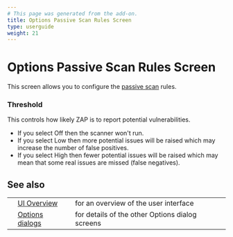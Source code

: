 ```yaml
---
# This page was generated from the add-on.
title: Options Passive Scan Rules Screen
type: userguide
weight: 21
---
```


# Options Passive Scan Rules Screen


This screen allows you to configure the [passive scan](/docs/desktop/start/features/pscan/) rules.  

### Threshold

This controls how likely ZAP is to report potential vulnerabilities.  

* If you select Off then the scanner won't run.
* If you select Low then more potential issues will be raised which may increase the number of false positives.
* If you select High then fewer potential issues will be raised which may mean that some real issues are missed (false negatives).

## See also

|   |                                                      |                                                 |
|---|------------------------------------------------------|-------------------------------------------------|
|   | [UI Overview](/docs/desktop/ui/)                     | for an overview of the user interface           |
|   | [Options dialogs](/docs/desktop/ui/dialogs/options/) | for details of the other Options dialog screens |
